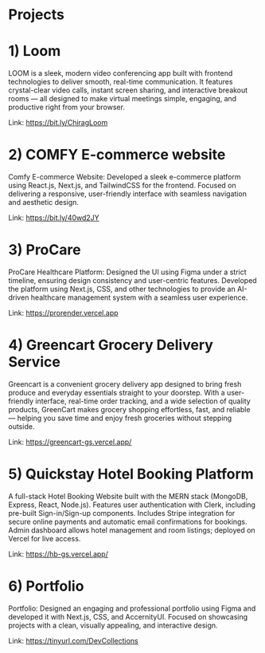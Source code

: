 # Projects

# 1) Loom

LOOM is a sleek, modern video conferencing app built with frontend technologies to deliver smooth, real-time communication. It features crystal-clear video calls, instant screen sharing, and interactive breakout rooms — all designed to make virtual meetings simple, engaging, and productive right from your browser.

Link: https://bit.ly/ChiragLoom


# 2) COMFY E-commerce website

Comfy E-commerce Website: Developed a sleek e-commerce platform using React.js, Next.js, and TailwindCSS for the frontend. Focused on delivering a responsive, user-friendly interface with seamless navigation and aesthetic design.

Link: https://bit.ly/40wd2JY


# 3) ProCare

ProCare Healthcare Platform: Designed the UI using Figma under a strict timeline, ensuring design consistency and user-centric features. Developed the platform using Next.js, CSS, and other technologies to provide an AI-driven healthcare management system with a seamless user experience.

Link: https://prorender.vercel.app


# 4) Greencart Grocery Delivery Service

Greencart is a convenient grocery delivery app designed to bring fresh produce and everyday essentials straight to your doorstep. With a user-friendly interface, real-time order tracking, and a wide selection of quality products, GreenCart makes grocery shopping effortless, fast, and reliable — helping you save time and enjoy fresh groceries without stepping outside.

Link: https://greencart-gs.vercel.app/


# 5) Quickstay Hotel Booking Platform

A full-stack Hotel Booking Website built with the MERN stack (MongoDB, Express, React, Node.js). Features user authentication with Clerk, including pre-built Sign-in/Sign-up components. Includes Stripe integration for secure online payments and automatic email confirmations for bookings. Admin dashboard allows hotel management and room listings; deployed on Vercel for live access.

Link: https://hb-gs.vercel.app/


# 6) Portfolio

Portfolio: Designed an engaging and professional portfolio using Figma and developed it with Next.js, CSS, and AccernityUI. Focused on showcasing projects with a clean, visually appealing, and interactive design.

Link: https://tinyurl.com/DevCollections

